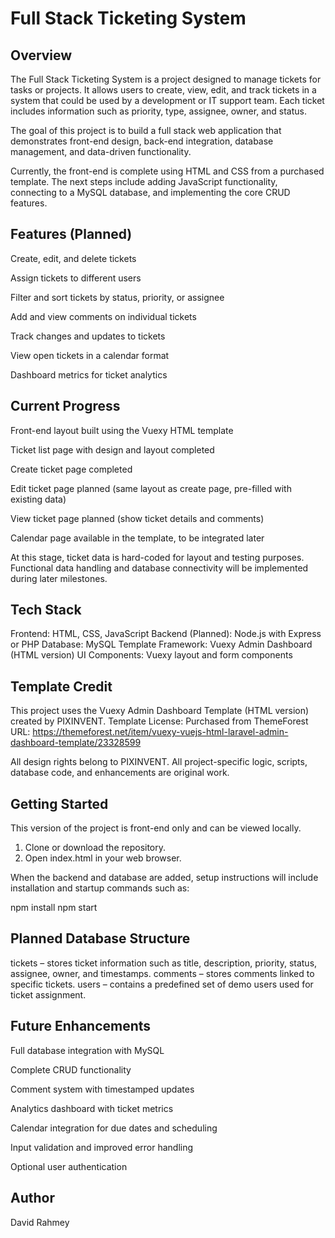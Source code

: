 # Full Stack Ticketing System
## Overview

The Full Stack Ticketing System is a project designed to manage tickets for tasks or projects. It allows users to create, view, edit, and track tickets in a system that could be used by a development or IT support team. Each ticket includes information such as priority, type, assignee, owner, and status.

The goal of this project is to build a full stack web application that demonstrates front-end design, back-end integration, database management, and data-driven functionality.

Currently, the front-end is complete using HTML and CSS from a purchased template. The next steps include adding JavaScript functionality, connecting to a MySQL database, and implementing the core CRUD features.

## Features (Planned)

Create, edit, and delete tickets

Assign tickets to different users

Filter and sort tickets by status, priority, or assignee

Add and view comments on individual tickets

Track changes and updates to tickets

View open tickets in a calendar format

Dashboard metrics for ticket analytics

## Current Progress

Front-end layout built using the Vuexy HTML template

Ticket list page with design and layout completed

Create ticket page completed

Edit ticket page planned (same layout as create page, pre-filled with existing data)

View ticket page planned (show ticket details and comments)

Calendar page available in the template, to be integrated later

At this stage, ticket data is hard-coded for layout and testing purposes. Functional data handling and database connectivity will be implemented during later milestones.

## Tech Stack

Frontend: HTML, CSS, JavaScript
Backend (Planned): Node.js with Express or PHP
Database: MySQL
Template Framework: Vuexy Admin Dashboard (HTML version)
UI Components: Vuexy layout and form components

## Template Credit

This project uses the Vuexy Admin Dashboard Template (HTML version) created by PIXINVENT.
Template License: Purchased from ThemeForest
URL: https://themeforest.net/item/vuexy-vuejs-html-laravel-admin-dashboard-template/23328599

All design rights belong to PIXINVENT. All project-specific logic, scripts, database code, and enhancements are original work.

## Getting Started

This version of the project is front-end only and can be viewed locally.

1. Clone or download the repository.
2. Open index.html in your web browser.


When the backend and database are added, setup instructions will include installation and startup commands such as:

npm install
npm start

## Planned Database Structure

tickets – stores ticket information such as title, description, priority, status, assignee, owner, and timestamps.
comments – stores comments linked to specific tickets.
users – contains a predefined set of demo users used for ticket assignment.

## Future Enhancements

Full database integration with MySQL

Complete CRUD functionality

Comment system with timestamped updates

Analytics dashboard with ticket metrics

Calendar integration for due dates and scheduling

Input validation and improved error handling

Optional user authentication

## Author

David Rahmey
